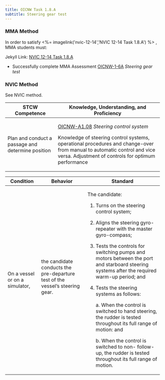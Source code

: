 ```yaml
---
title: OICNW Task 1.8.A 
subtitle: Steering gear test
---
```



### MMA Method

In order to satisfy <%= imagelink('nvic-12-14','NVIC 12-14  Task  1.8.A') %> , MMA students must:

Jekyll Link: [NVIC 12-14  Task  1.8.A](/stcw23/assets/images/nvic-12-14.pdf)

* Successfully complete MMA Assessment  [OICNW-1-6A](OICNW-1-6A) *Steering gear test*


### NVIC Method

<a onclick="togglevisibility('nvic_methods')" >See NVIC method.</a>

<div id='nvic_methods' class='hide'>

<table>
<thead>
<tr>
<th class='forty'> STCW Competence </th>
<th class='sixty'> Knowledge, Understanding, and Proficiency </th>
</tr>
</thead>




<tbody>
<tr><td markdown='1'>

Plan and conduct a passage and determine position

</td><td markdown='1'>

[OICNW-A1.08](../../tables/21.html#OICNW-A1.08) *Steering control system*

 Knowledge of steering control systems, operational procedures and change-over from manual to automatic control and vice versa. Adjustment of controls for optimum performance

</td></tr>


</tbody>
</table>


<table>
<thead>
<tr><th class='twenty'>  Condition </th><th class='twenty'> Behavior </th><th  class='sixty'>Standard </th></tr>
</thead>
<tbody >



<tr><td markdown='1'>

On a vessel or on a simulator,

</td><td markdown='1'>

the candidate conducts the pre-departure test of the vessel’s steering gear.

<br>

<div class="tooltip">
<span class="tooltiptext">
</span>
</div>


</td><td markdown='1'>

The candidate:

1. Turns on the steering control system;

2. Aligns the steering gyro-repeater with the master gyro-compass;

3. Tests the controls for switching pumps and motors between the port and starboard steering systems after the required warm-up period; and

4. Tests the steering systems as follows:

     a. When the control is switched to hand steering, the rudder is tested throughout its full range of motion: and

     b. When the control is switched to non- follow-up, the rudder is tested throughout its full range of motion.

</td></tr>
</tbody>
</table>
</div>
